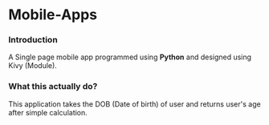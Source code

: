 # Mobile-Apps

### Introduction
A Single page mobile app programmed using <b>Python</b> and designed using Kivy (Module).

### What this actually do?
This application takes the DOB (Date of birth) of user and returns user's age after simple calculation.
